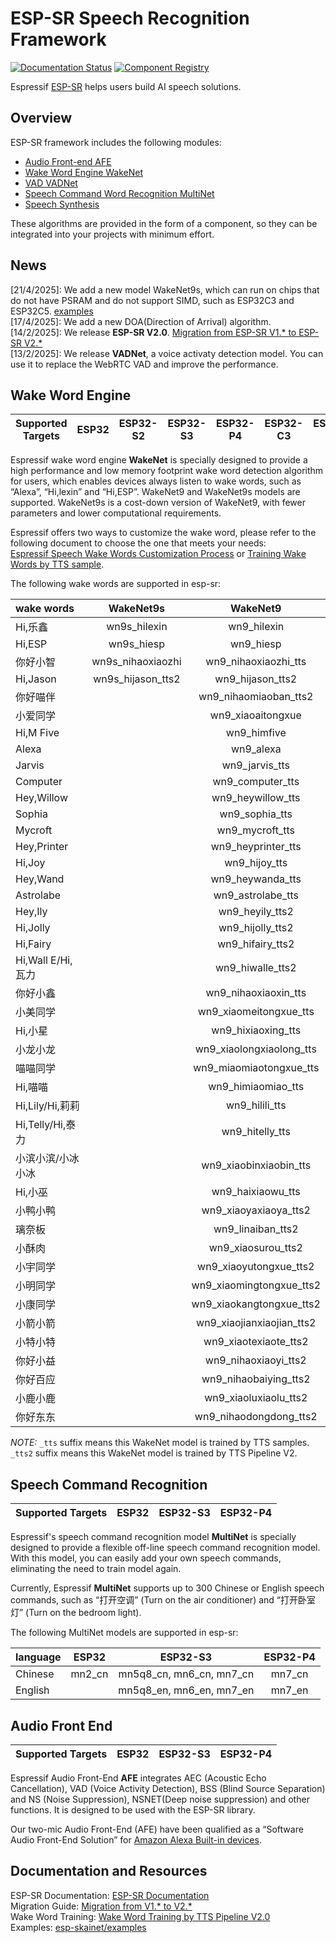 # ESP-SR Speech Recognition Framework

[![Documentation Status](./docs/_static/sr_doc_latest.svg)](https://docs.espressif.com/projects/esp-sr/en/latest/esp32s3/index.html)
[![Component Registry](https://components.espressif.com/components/espressif/esp-sr/badge.svg)](https://components.espressif.com/components/espressif/esp-sr)

Espressif [ESP-SR](https://github.com/espressif/esp-sr) helps users build AI speech solutions.

Overview
--------

ESP-SR framework includes the following modules:

* [Audio Front-end AFE](https://docs.espressif.com/projects/esp-sr/en/latest/esp32s3/audio_front_end/README.html)
* [Wake Word Engine WakeNet](https://docs.espressif.com/projects/esp-sr/en/latest/esp32s3/wake_word_engine/README.html)
* [VAD VADNet](https://docs.espressif.com/projects/esp-sr/en/latest/esp32s3/vadnet/README.html)
* [Speech Command Word Recognition MultiNet](https://docs.espressif.com/projects/esp-sr/en/latest/esp32s3/speech_command_recognition/README.html)
* [Speech Synthesis](https://docs.espressif.com/projects/esp-sr/en/latest/esp32s3/speech_synthesis/readme.html)

These algorithms are provided in the form of a component, so they can be integrated into your projects with minimum effort.


News
----
[21/4/2025]: We add a new model WakeNet9s, which can run on chips that do not have PSRAM and do not support SIMD, such as ESP32C3 and ESP32C5. [examples](https://github.com/espressif/esp-skainet/tree/master/examples/wake_word_detection)  
[17/4/2025]: We add a new DOA(Direction of Arrival) algorithm.  
[14/2/2025]: We release **ESP-SR V2.0**. [Migration from ESP-SR V1.* to ESP-SR V2.*](https://docs.espressif.com/projects/esp-sr/en/latest/esp32s3/audio_front_end/migration_guide.html)   
[13/2/2025]: We release **VADNet**, a voice activaty detection model. You can use it to replace the WebRTC VAD and improve the performance.

## Wake Word Engine

| Supported Targets | ESP32    | ESP32-S2 | ESP32-S3 | ESP32-P4 | ESP32-C3 | ESP32-C5 | ESP32-C6 | 
| ----------------- | -------- | -------- | -------- | -------- | -------- | -------- | -------- |

Espressif wake word engine **WakeNet** is specially designed to provide a high performance and low memory footprint wake word detection algorithm for users, which enables devices always listen to wake words, such as “Alexa”, “Hi,lexin” and “Hi,ESP”. WakeNet9 and WakeNet9s models are supported. WakeNet9s is a cost-down version of WakeNet9, with fewer parameters and lower computational requirements. 

Espressif offers two ways to customize the wake word, please refer to the following document to choose the one that meets your needs:   
[Espressif Speech Wake Words Customization Process](https://docs.espressif.com/projects/esp-sr/en/latest/esp32s3/wake_word_engine/ESP_Wake_Words_Customization.html) or [Training Wake Words by TTS sample](https://github.com/espressif/esp-sr/issues/88).

The following wake words are supported in esp-sr:

|wake words       |             WakeNet9s           |  WakeNet9              | 
|:--------------- | :------------------------------:| :---------------------:| 
|Hi,乐鑫           |  wn9s_hilexin                   | wn9_hilexin            | 
|Hi,ESP           |  wn9s_hiesp                      | wn9_hiesp              | 
|你好小智          |  wn9s_nihaoxiaozhi              | wn9_nihaoxiaozhi_tts   |
|Hi,Jason         |   wn9s_hijason_tts2              | wn9_hijason_tts2       |
|你好喵伴          |                                 | wn9_nihaomiaoban_tts2   |
|小爱同学          |                                 | wn9_xiaoaitongxue      | 
|Hi,M Five        |                                  | wn9_himfive            | 
|Alexa            |                                  | wn9_alexa              | 
|Jarvis           |                                  | wn9_jarvis_tts         | 
|Computer         |                                  | wn9_computer_tts       |
|Hey,Willow       |                                  | wn9_heywillow_tts      | 
|Sophia           |                                  | wn9_sophia_tts         |
|Mycroft          |                                  | wn9_mycroft_tts        |
|Hey,Printer      |                                  | wn9_heyprinter_tts     |
|Hi,Joy           |                                  | wn9_hijoy_tts          |
|Hey,Wand         |                                  | wn9_heywanda_tts       |
|Astrolabe        |                                  | wn9_astrolabe_tts      |
|Hey,Ily          |                                  | wn9_heyily_tts2        |
|Hi,Jolly         |                                  | wn9_hijolly_tts2        |
|Hi,Fairy         |                                  | wn9_hifairy_tts2        |
|Hi,Wall E/Hi,瓦力|                                  | wn9_hiwalle_tts2       |
|你好小鑫         |                                  | wn9_nihaoxiaoxin_tts   |
|小美同学         |                                  | wn9_xiaomeitongxue_tts |
|Hi,小星          |                                  | wn9_hixiaoxing_tts     |
|小龙小龙         |                                  | wn9_xiaolongxiaolong_tts    |
|喵喵同学         |                                  | wn9_miaomiaotongxue_tts|
|Hi,喵喵          |                                  | wn9_himiaomiao_tts     |
|Hi,Lily/Hi,莉莉  |                                  | wn9_hilili_tts         |
|Hi,Telly/Hi,泰力 |                                  | wn9_hitelly_tts        |
|小滨小滨/小冰小冰|                                  | wn9_xiaobinxiaobin_tts |
|Hi,小巫          |                                  | wn9_haixiaowu_tts      |
|小鸭小鸭         |                                  | wn9_xiaoyaxiaoya_tts2  |
|璃奈板           |                                  | wn9_linaiban_tts2      |
|小酥肉           |                                  | wn9_xiaosurou_tts2      |
|小宇同学         |                                  | wn9_xiaoyutongxue_tts2  |
|小明同学         |                                  | wn9_xiaomingtongxue_tts2|
|小康同学         |                                  | wn9_xiaokangtongxue_tts2|
|小箭小箭         |                                  | wn9_xiaojianxiaojian_tts2|
|小特小特         |                                  | wn9_xiaotexiaote_tts2|
|你好小益         |                                  | wn9_nihaoxiaoyi_tts2|
|你好百应         |                                  | wn9_nihaobaiying_tts2|
|小鹿小鹿         |                                  | wn9_xiaoluxiaolu_tts2|
|你好东东         |                                  | wn9_nihaodongdong_tts2|

*NOTE:* `_tts` suffix means this WakeNet model is trained by TTS samples. `_tts2` suffix means this WakeNet model is trained by TTS Pipeline V2.

## Speech Command Recognition

| Supported Targets | ESP32    | ESP32-S3 | ESP32-P4 | 
| ----------------- | -------- | -------- | -------- |

Espressif's speech command recognition model **MultiNet** is specially designed to provide a flexible off-line speech command recognition model. With this model, you can easily add your own speech commands, eliminating the need to train model again. 

Currently, Espressif **MultiNet** supports up to 300 Chinese or English speech commands, such as “打开空调” (Turn on the air conditioner) and “打开卧室灯” (Turn on the bedroom light).

The following MultiNet models are supported in esp-sr:  

|language         |           ESP32            |         ESP32-S3              |          ESP32-P4             | 
|:--------------- | :-------------------------:| :----------------------------:| :----------------------------:|
|Chinese          | mn2_cn                     | mn5q8_cn, mn6_cn, mn7_cn      |  mn7_cn                       |
|English          |                            | mn5q8_en, mn6_en, mn7_en      |  mn7_en                       |

## Audio Front End

| Supported Targets | ESP32    | ESP32-S3 | ESP32-P4 | 
| ----------------- | -------- | -------- | -------- |

Espressif Audio Front-End **AFE** integrates AEC (Acoustic Echo Cancellation), VAD (Voice Activity Detection), BSS (Blind Source Separation) and NS (Noise Suppression), NSNET(Deep noise suppression) and other functions. It is designed to be used with the ESP-SR library.

Our two-mic Audio Front-End (AFE) have been qualified as a “Software Audio Front-End Solution” for [Amazon Alexa Built-in devices](https://developer.amazon.com/en-US/alexa/solution-providers/alexa-connect-kit).


## Documentation and Resources

ESP-SR Documentation: [ESP-SR Documentation](https://docs.espressif.com/projects/esp-sr/en/latest/esp32s3/index.html)   
Migration Guide: [Migration from V1.* to V2.*](https://docs.espressif.com/projects/esp-sr/en/latest/esp32s3/audio_front_end/migration_guide.html)  
Wake Word Training: [Wake Word Training by TTS Pipeline V2.0](https://github.com/espressif/esp-sr/issues/88)  
Examples: [esp-skainet/examples](https://github.com/espressif/esp-skainet)  

